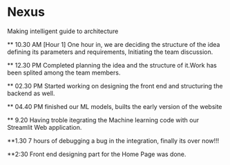 # Nexus
Making intelligent guide to architecture

** 10.30 AM [Hour 1]
One hour in, we are deciding the structure of the idea defining its parameters and requirements, Initiating the team discussion.

** 12.30 PM 
Completed planning the idea and the structure of it.Work has been splited among the team members. 

** 02.30 PM 
Started working on designing the front end and structuring the backend as well.

** 04.40 PM
finished our ML models, builts the early version of the website

** 9.20
Having troble itegrating the Machine learning code with our Streamlit Web application.

**1.30
7 hours of debugging a bug in the integration, finally its over now!!!

**2:30 
Front end designing part for the Home Page was done.
